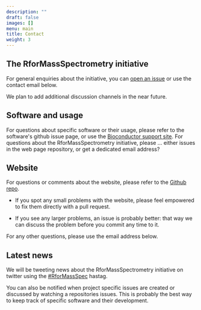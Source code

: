 ```yaml
---
description: ""
draft: false
images: []
menu: main
title: Contact
weight: 3
---
```


## The RforMassSpectrometry initiative

For general enquiries about the initiative, you can [open an
issue](https://github.com/RforMassSpectrometry/RforMassSpectrometry.org/issues)
or use the contact email below.

We plan to add additional discussion channels in the near future.

## Software and usage

For questions about specific software or their usage, please refer to
the software's github issue page, or use the [Bioconductor support
site](http://support.bioconductor.org/). For questions about the
RforMassSpectrometry initiative, please ... either issues in the web
page repository, or get a dedicated email address?

## Website

For questions or comments about the website, please refer to the
[Github repo](http://github.com/RforMassSpectrometry/RforMassSpectrometry.org).

- If you spot any small problems with the website, please feel
  empowered to fix them directly with a pull request.

- If you see any larger problems, an issue is probably better: that
  way we can discuss the problem before you commit any time to it.

For any other questions, please use the email address below.

## Latest news

We will be tweeting news about the RforMassSpectrometry initiative on
twitter using the
[#RforMassSpec](https://twitter.com/search?q=%23rformassspec) hastag.

You can also be notified when project specific issues are created or
discussed by watching a repositories issues. This is probably the best
way to keep track of specific software and their development.